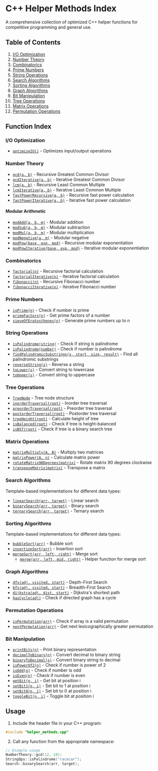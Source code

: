 # C++ Helper Methods Index

A comprehensive collection of optimized C++ helper functions for competitive programming and general use.

## Table of Contents

1. [I/O Optimization](#io-optimization)
2. [Number Theory](#number-theory)
3. [Combinatorics](#combinatorics)
4. [Prime Numbers](#prime-numbers)
5. [String Operations](#string-operations)
6. [Search Algorithms](#search-algorithms)
7. [Sorting Algorithms](#sorting-algorithms)
8. [Graph Algorithms](#graph-algorithms)
9. [Bit Manipulation](#bit-manipulation)
10. [Tree Operations](#tree-operations)
11. [Matrix Operations](#matrix-operations)
12. [Permutation Operations](#permutation-operations)

## Function Index

### I/O Optimization
- [`optimizeIO()`](./helper_methods.cpp#L27-L30) - Optimizes input/output operations

### Number Theory
- [`gcd(a, b)`](./helper_methods.cpp#L37-L40) - Recursive Greatest Common Divisor
- [`gcdIterative(a, b)`](./helper_methods.cpp#L41-L49) - Iterative Greatest Common Divisor
- [`lcm(a, b)`](./helper_methods.cpp#L51-L54) - Recursive Least Common Multiple
- [`lcmIterative(a, b)`](./helper_methods.cpp#L55-L60) - Iterative Least Common Multiple
- [`fastPowerRecursive(a, b)`](./helper_methods.cpp#L62-L69) - Recursive fast power calculation
- [`fastPowerIterative(a, b)`](./helper_methods.cpp#L70-L80) - Iterative fast power calculation

#### Modular Arithmetic
- [`modAdd(a, b, m)`](./helper_methods.cpp#L81) - Modular addition
- [`modSub(a, b, m)`](./helper_methods.cpp#L82) - Modular subtraction
- [`modMul(a, b, m)`](./helper_methods.cpp#L83) - Modular multiplication
- [`modNegative(a, m)`](./helper_methods.cpp#L84-L88) - Modular negative
- [`modPow(base, exp, mod)`](./helper_methods.cpp#L89-L96) - Recursive modular exponentiation
- [`modPowIterative(base, exp, mod)`](./helper_methods.cpp#L97-L107) - Iterative modular exponentiation

### Combinatorics
- [`factorial(n)`](./helper_methods.cpp#L115-L119) - Recursive factorial calculation
- [`factorialIterative(n)`](./helper_methods.cpp#L121-L125) - Iterative factorial calculation
- [`fibonacci(n)`](./helper_methods.cpp#L127-L131) - Recursive Fibonacci number
- [`fibonacciIterative(n)`](./helper_methods.cpp#L133-L142) - Iterative Fibonacci number

### Prime Numbers
- [`isPrime(n)`](./helper_methods.cpp#L149-L157) - Check if number is prime
- [`primeFactors(n)`](./helper_methods.cpp#L159-L173) - Get prime factors of a number
- [`sieveOfEratosthenes(n)`](./helper_methods.cpp#L175-L192) - Generate prime numbers up to n

### String Operations
- [`isPalindrome(string)`](./helper_methods.cpp#L199-L205) - Check if string is palindrome
- [`isPalindrome(number)`](./helper_methods.cpp#L207-L209) - Check if number is palindrome
- [`findPalindromicSubstrings(s, start, size, result)`](./helper_methods.cpp#L211-L218) - Find all palindromic substrings
- [`reverseString(s)`](./helper_methods.cpp#L220-L223) - Reverse a string
- [`toLower(s)`](./helper_methods.cpp#L225-L228) - Convert string to lowercase
- [`toUpper(s)`](./helper_methods.cpp#L230-L233) - Convert string to uppercase

### Tree Operations
- [`TreeNode`](./helper_methods.cpp#L239-L243) - Tree node structure
- [`inorderTraversal(root)`](./helper_methods.cpp#L245-L250) - Inorder tree traversal
- [`preorderTraversal(root)`](./helper_methods.cpp#L252-L257) - Preorder tree traversal
- [`postorderTraversal(root)`](./helper_methods.cpp#L259-L264) - Postorder tree traversal
- [`treeHeight(root)`](./helper_methods.cpp#L266-L269) - Calculate height of tree
- [`isBalanced(root)`](./helper_methods.cpp#L271-L280) - Check if tree is height-balanced
- [`isBST(root)`](./helper_methods.cpp#L291-L293) - Check if tree is a binary search tree

### Matrix Operations
- [`matrixMultiply(A, B)`](./helper_methods.cpp#L300-L312) - Multiply two matrices
- [`matrixPower(A, n)`](./helper_methods.cpp#L314-L331) - Calculate matrix power
- [`rotateMatrix90Degrees(matrix)`](./helper_methods.cpp#L333-L347) - Rotate matrix 90 degrees clockwise
- [`transposeMatrix(matrix)`](./helper_methods.cpp#L349-L359) - Transpose a matrix

### Search Algorithms
Template-based implementations for different data types:
- [`linearSearch(arr, target)`](./helper_methods.cpp#L366-L373) - Linear search
- [`binarySearch(arr, target)`](./helper_methods.cpp#L375-L386) - Binary search
- [`ternarySearch(arr, target)`](./helper_methods.cpp#L388-L407) - Ternary search

### Sorting Algorithms
Template-based implementations for different data types:
- [`bubbleSort(arr)`](./helper_methods.cpp#L414-L424) - Bubble sort
- [`insertionSort(arr)`](./helper_methods.cpp#L426-L438) - Insertion sort
- [`mergeSort(arr, left, right)`](./helper_methods.cpp#L459-L467) - Merge sort
  - [`merge(arr, left, mid, right)`](./helper_methods.cpp#L440-L457) - Helper function for merge sort

### Graph Algorithms
- [`dfs(adj, visited, start)`](./helper_methods.cpp#L474-L481) - Depth-First Search
- [`bfs(adj, visited, start)`](./helper_methods.cpp#L483-L498) - Breadth-First Search
- [`dijkstra(adj, dist, start)`](./helper_methods.cpp#L500-L519) - Dijkstra's shortest path
- [`hasCycle(adj)`](./helper_methods.cpp#L521-L543) - Check if directed graph has a cycle

### Permutation Operations
- [`isPermutation(arr)`](./helper_methods.cpp#L547-L558) - Check if array is a valid permutation
- [`nextPermutation(arr)`](./helper_methods.cpp#L560-L577) - Get next lexicographically greater permutation

### Bit Manipulation
- [`printBits(n)`](./helper_methods.cpp#L584-L589) - Print binary representation
- [`decimalToBinary(n)`](./helper_methods.cpp#L591-L598) - Convert decimal to binary string
- [`binaryToDecimal(s)`](./helper_methods.cpp#L600-L606) - Convert binary string to decimal
- [`isPowerOf2(n)`](./helper_methods.cpp#L608) - Check if number is power of 2
- [`isOdd(n)`](./helper_methods.cpp#L609) - Check if number is odd
- [`isEven(n)`](./helper_methods.cpp#L610) - Check if number is even
- [`getBit(n, i)`](./helper_methods.cpp#L611) - Get bit at position i
- [`setBit1(n, i)`](./helper_methods.cpp#L612) - Set bit to 1 at position i
- [`setBit0(n, i)`](./helper_methods.cpp#L613) - Set bit to 0 at position i
- [`toggleBit(n, i)`](./helper_methods.cpp#L614) - Toggle bit at position i

## Usage

1. Include the header file in your C++ program:
```cpp
#include "helper_methods.cpp"
```

2. Call any function from the appropriate namespace:
```cpp
// Example usage
NumberTheory::gcd(12, 18);
StringOps::isPalindrome("racecar");
Search::binarySearch(arr, target);
```
